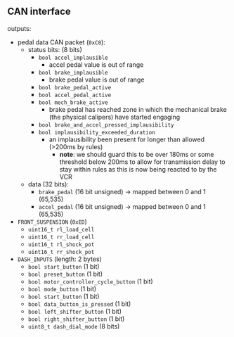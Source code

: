 ## CAN interface

outputs:
- pedal data CAN packet (`0xC0`):
    - status bits: (8 bits)
        - `bool accel_implausible`
            - accel pedal value is out of range
        - `bool brake_implausible`
            - brake pedal value is out of range
        - `bool brake_pedal_active`
        - `bool accel_pedal_active`
        - `bool mech_brake_active`
            - brake pedal has reached zone in which the mechanical brake (the physical calipers) have started engaging
        - `bool brake_and_accel_pressed_implausibility`
        - `bool implausibility_exceeded_duration`
            - an implausibility been present for longer than allowed (>200ms by rules)
                - __note__: we should guard this to be over 180ms or some threshold below 200ms to allow for transmission delay to stay within rules as this is now being reacted to by the VCR
    - data (32 bits):
        - `brake_pedal` (16 bit unsigned) -> mapped between 0 and 1 (65,535)
        - `accel_pedal` (16 bit unsigned) -> mapped between 0 and 1 (65,535)
- `FRONT_SUSPENSION` (`0xED`)
    - `uint16_t rl_load_cell`
    - `uint16_t rr_load_cell`
    - `uint16_t rl_shock_pot`
    - `uint16_t rr_shock_pot`
- `DASH_INPUTS` (length: 2 bytes)
    - `bool start_button` (1 bit) 
    - `bool preset_button` (1 bit)
    - `bool motor_controller_cycle_button` (1 bit)
    - `bool mode_button` (1 bit)
    - `bool start_button` (1 bit)
    - `bool data_button_is_pressed` (1 bit)
    - `bool left_shifter_button` (1 bit)
    - `bool right_shifter_button` (1 bit)
    - `uint8_t dash_dial_mode` (8 bits)

